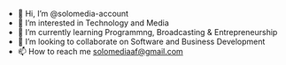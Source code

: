 - 👋 Hi, I’m @solomedia-account
- 👀 I’m interested in Technology and Media
- 🌱 I’m currently learning Programmng, Broadcasting & Entrepreneurship
- 💞️ I’m looking to collaborate on Software and Business Development 
- 📫 How to reach me solomediaaf@gmail.com

<!---
solomedia-account/solomedia-account is a ✨ special ✨ repository because its `README.md` (this file) appears on your GitHub profile.
You can click the Preview link to take a look at your changes.
--->
